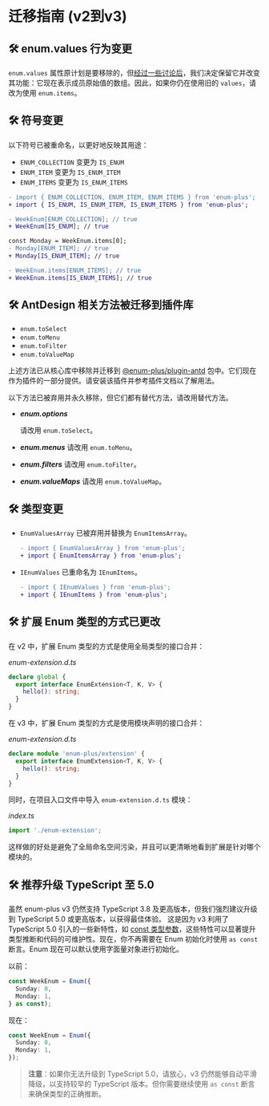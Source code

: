 # 迁移指南 (v2到v3)

## 🛠 enum.values 行为变更

`enum.values` 属性原计划是要移除的，但[经过一些讨论后](https://github.com/shijistar/enum-plus/issues/13)，我们决定保留它并改变其功能：它现在表示成员原始值的数组。因此，如果你仍在使用旧的 `values`，请改为使用 `enum.items`。

## 🛠 符号变更

以下符号已被重命名，以更好地反映其用途：

- `ENUM_COLLECTION` 变更为 `IS_ENUM`
- `ENUM_ITEM` 变更为 `IS_ENUM_ITEM`
- `ENUM_ITEMS` 变更为 `IS_ENUM_ITEMS`

```diff
- import { ENUM_COLLECTION, ENUM_ITEM, ENUM_ITEMS } from 'enum-plus';
+ import { IS_ENUM, IS_ENUM_ITEM, IS_ENUM_ITEMS } from 'enum-plus';

- WeekEnum[ENUM_COLLECTION]; // true
+ WeekEnum[IS_ENUM]; // true

const Monday = WeekEnum.items[0];
- Monday[ENUM_ITEM]; // true
+ Monday[IS_ENUM_ITEM]; // true

- WeekEnum.items[ENUM_ITEMS]; // true
+ WeekEnum.items[IS_ENUM_ITEMS]; // true
```

## 🛠 AntDesign 相关方法被迁移到插件库

- `enum.toSelect`
- `enum.toMenu`
- `enum.toFilter`
- `enum.toValueMap`

上述方法已从核心库中移除并迁移到 [@enum-plus/plugin-antd](https://www.npmjs.com/package/@enum-plus/plugin-antd) 包中。它们现在作为插件的一部分提供。请安装该插件并参考插件文档以了解用法。

以下方法已被弃用并永久移除，但它们都有替代方法，请改用替代方法。

- _**enum.options**_

  请改用 `enum.toSelect`。

- _**enum.menus**_
  请改用 `enum.toMenu`。

- _**enum.filters**_
  请改用 `enum.toFilter`。

- _**enum.valueMaps**_
  请改用 `enum.toValueMap`。

## 🛠 类型变更

- `EnumValuesArray` 已被弃用并替换为 `EnumItemsArray`。

  ```diff
  - import { EnumValuesArray } from 'enum-plus';
  + import { EnumItemsArray } from 'enum-plus';
  ```

- `IEnumValues` 已重命名为 `IEnumItems`。

  ```diff
  - import { IEnumValues } from 'enum-plus';
  + import { IEnumItems } from 'enum-plus';
  ```

## 🛠 扩展 Enum 类型的方式已更改

在 v2 中，扩展 Enum 类型的方式是使用全局类型的接口合并：

_enum-extension.d.ts_

```ts
declare global {
  export interface EnumExtension<T, K, V> {
    hello(): string;
  }
}
```

在 v3 中，扩展 Enum 类型的方式是使用模块声明的接口合并：

_enum-extension.d.ts_

```ts
declare module 'enum-plus/extension' {
  export interface EnumExtension<T, K, V> {
    hello(): string;
  }
}
```

同时，在项目入口文件中导入 `enum-extension.d.ts` 模块：

_index.ts_

```ts
import './enum-extension';
```

这样做的好处是避免了全局命名空间污染，并且可以更清晰地看到扩展是针对哪个模块的。

## 🛠 推荐升级 TypeScript 至 5.0

虽然 enum-plus v3 仍然支持 TypeScript 3.8 及更高版本，但我们强烈建议升级到 TypeScript 5.0 或更高版本，以获得最佳体验。 这是因为 v3 利用了 TypeScript 5.0 引入的一些新特性，如 [const 类型参数](https://www.typescriptlang.org/docs/handbook/release-notes/typescript-5-0.html#const-type-parameters)，这些特性可以显著提升类型推断和代码的可维护性。现在，你不再需要在 Enum 初始化时使用 `as const` 断言。Enum 现在可以默认使用字面量对象进行初始化。

以前：

```ts
const WeekEnum = Enum({
  Sunday: 0,
  Monday: 1,
} as const);
```

现在：

```ts
const WeekEnum = Enum({
  Sunday: 0,
  Monday: 1,
});
```

> **注意**：如果你无法升级到 TypeScript 5.0，请放心，v3 仍然能够自动平滑降级，以支持较早的 TypeScript 版本。但你需要继续使用 `as const` 断言来确保类型的正确推断。

<!-- - `tsconfig.json` 中的 `moduleResolution` 配置：
  - 对于 `node` 或 `node10`，需要 TypeScript 版本 `>=3.8`。由于不支持 [const 类型参数](https://www.typescriptlang.org/docs/handbook/release-notes/typescript-5-0.html#const-type-parameters)，你需要手动在 Enum 初始化时添加 `as const` 断言。
  - 对于 `node16` 或 `nodenext`，需要 TypeScript 版本 `>=5.0`。 -->
